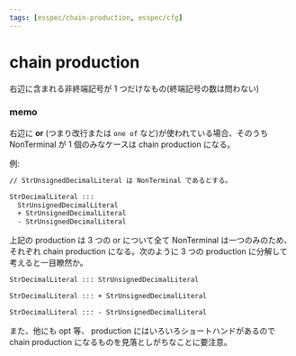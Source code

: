 ```yaml
---
tags: [esspec/chain-production, esspec/cfg]
---
```


# chain production

右辺に含まれる非終端記号が 1 つだけなもの(終端記号の数は問わない)

### memo

右辺に **or** (つまり改行または `one of` など)が使われている場合、そのうち NonTerminal が 1 個のみなケースは chain production になる。

例:

```txt
// StrUnsignedDecimalLiteral は NonTerminal であるとする。

StrDecimalLiteral :::
  StrUnsignedDecimalLiteral
  + StrUnsignedDecimalLiteral
  - StrUnsignedDecimalLiteral
```

上記の production は 3 つの or について全て NonTerminal は一つのみのため、それぞれ chain production になる。次のように 3 つの production に分解して考えると一目瞭然か。

```txt
StrDecimalLiteral ::: StrUnsignedDecimalLiteral

StrDecimalLiteral ::: + StrUnsignedDecimalLiteral

StrDecimalLiteral ::: - StrUnsignedDecimalLiteral
```

また、他にも opt 等、 production にはいろいろショートハンドがあるので chain production になるものを見落としがちなことに要注意。
